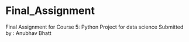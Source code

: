# Final_Assignment
Final Assignment for Course 5: Python Project for data science
Submitted by : Anubhav Bhatt
